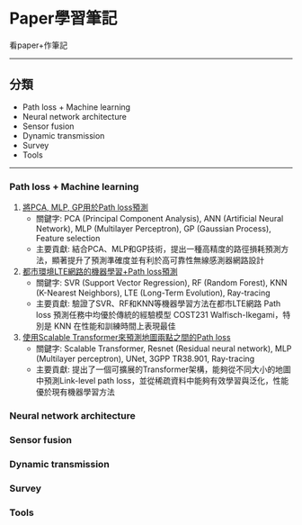 # Paper學習筆記
看paper+作筆記

---
## 分類
- Path loss + Machine learning
- Neural network architecture
- Sensor fusion 
- Dynamic transmission
- Survey
- Tools

---
### Path loss + Machine learning
 1. [將PCA, MLP, GP用於Path loss預測](/Path_Loss_Prediction/Path_Loss_Prediction_Based_on_Machine_Learning_Techniques_Principal_Component_Analysis_Artificial_Neural_Network_and_Gaussian_Process/README.md)
    * 關鍵字: PCA (Principal Component Analysis), ANN (Artificial Neural Network), MLP (Multilayer Perceptron), GP (Gaussian Process), Feature selection 
    * 主要貢獻: 結合PCA、MLP和GP技術，提出一種高精度的路徑損耗預測方法，顯著提升了預測準確度並有利於高可靠性無線感測器網路設計
 2. [都市環境LTE網路的機器學習+Path loss預測](/Path_Loss_Prediction/Machine_Learning-Based_Methods_for_Path_Loss_Prediction_in_Urban_Environment_for_LTE_Networks/README.md)
    * 關鍵字: SVR (Support Vector Regression), RF (Random Forest), KNN (K-Nearest Neighbors), LTE (Long-Term Evolution), Ray-tracing
    * 主要貢獻: 驗證了SVR、RF和KNN等機器學習方法在都市LTE網路 Path loss 預測任務中均優於傳統的經驗模型 COST231 Walfisch-Ikegami，特別是 KNN 在性能和訓練時間上表現最佳
 3. [使用Scalable Transformer來預測地圖兩點之間的Path loss](/Path_Loss_Prediction/Transformer-Based_Neural_Surrogate_for_Link-Level_Path_Loss_Prediction_from_Variable-Sized_Maps/README.md)
    * 關鍵字: Scalable Transformer, Resnet (Residual neural network), MLP (Multilayer perceptron), UNet, 3GPP TR38.901, Ray-tracing
    * 主要貢獻: 提出了一個可擴展的Transformer架構，能夠從不同大小的地圖中預測Link-level path loss，並從稀疏資料中能夠有效學習與泛化，性能優於現有機器學習方法
### Neural network architecture
### Sensor fusion 
### Dynamic transmission
### Survey
### Tools
